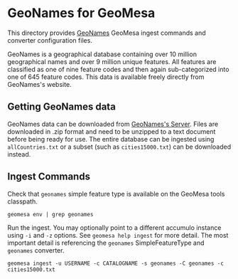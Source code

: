 # GeoNames for GeoMesa

This directory provides [GeoNames](http://www.geonames.org/) GeoMesa ingest commands and converter configuration files.

GeoNames is a geographical database containing over 10 million geographical names and over 9 million unique features. All features are classified as one of nine feature codes and then again sub-categorized into one of 645 feature codes. This data is available freely directly from GeoNames's website.

## Getting GeoNames data
GeoNames data can be downloaded from [GeoNames's Server](http://download.geonames.org/export/dump/). Files are downloaded in .zip format and need to be unzipped to a text document before being ready for use. The entire database can be ingested using `allCountries.txt` or a subset (such as `cities15000.txt`) can be downloaded instead.

## Ingest Commands

Check that `geonames` simple feature type is available on the GeoMesa tools classpath.

    geomesa env | grep geonames

Run the ingest. You may optionally point to a different accumulo instance using `-i` and `-z` options. See `geomesa help ingest` for more detail. The most important detail is referencing the `geonames` SimpleFeatureType and `geonames` converter.

    geomesa ingest -u USERNAME -c CATALOGNAME -s geonames -C geonames -c cities15000.txt
